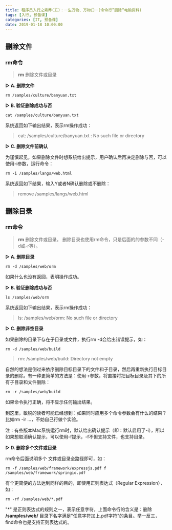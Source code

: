 ```yaml
---
title: 程序员入行之素养(五)：一生万物、万物归一(命令行”删除“电脑资料)
tags: [入行, 预备课]
categories: [IT, 预备课]
date: 2019-01-18 10:00:00
---
```


## 删除文件
### **rm**命令
>**rm** 删除文件或目录

**▷ A. 删除文件**

```
rm /samples/culture/banyuan.txt 
```

**▷ B. 验证删除成功与否**

```
cat /samples/culture/banyuan.txt 
```
系统返回如下输出结果，表示rm操作成功：  
>cat: /samples/culture/banyuan.txt : No such file or directory

**▷ C. 删除文件前确认**

为谨慎起见，如果删除文件时想系统给出提示，用户确认后再决定删除与否，可以使用-i参数，运行命令：
```
rm -i /samples/langs/web.html
```
系统返回如下结果，输入Y或者N确认删除或不删除：
>remove /samples/langs/web.html

## 删除目录
### **rm**命令
>**rm** 删除文件或目录。 删除目录也使用rm命令，只是后面的的参数不同（-d或-r等）。

**▷ A. 删除目录**

```
rm -d /samples/web/orm
```
如果什么也没有返回，表明操作成功。

**▷ B. 验证删除成功与否**

```
ls /samples/web/orm
```
系统返回如下输出结果，表示rm操作成功：
>ls: /samples/web/orm: No such file or directory

**▷ C. 删除非空目录**

如果删除的目录下存在子目录或文件，执行rm -d会给出错误提示，如：
```
rm -d /samples/web/build
```  

>rm: /samples/web/build: Directory not empty

自然的想法是倒过来依序删除目标目录下的文件和子目录，然后再重新执行目标目录的删除。有一种更简单的方法是：使用-r参数，将直接将把目标目录及其下的所有子目录和文件删除：
```
rm -r /samples/web/build
```
如果命令执行正确，将不显示任何输出结果。

到这里，敏锐的读者可能已经想到：如果同时应用多个命令参数会有什么的结果？比如rm -ir ...，不妨自己行做个实验。

注：有些版本Mac系统运行rm时，默认给出确认提示（即：默认启用了-i），所以如果想取消确认提示，可以使用-f提示，-f不但支持文件，也支持目录。

**▷ D. 删除多个文件或目录**

rm命令后面说明多个 文件或目录全路径即可，如：
```
rm -f /samples/web/framework/expressjs.pdf f /samples/web/framework/springio.pdf
```

有个更简便的方法达到同样的目的，即使用正则表达式（Regular Expression），如：
```
rm -rf /samples/web/*.pdf
```
"*" 是正则表达式的规则之一，表示任意字符，上面命令行的含义是：删除 **/samples/web/** 目录下名字满足"任意字符加上.pdf字符"的条目。举一反三，find命令也是支持正则表达式的。
